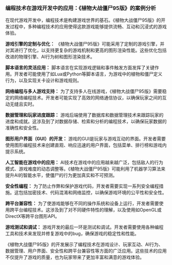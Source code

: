 ### 编程技术在游戏开发中的应用：《植物大战僵尸95版》的案例分析

在现代游戏开发中，编程技术是构建游戏世界的基石。《植物大战僵尸95版》的开发过程中，多种编程技术的应用使得这款游戏能够提供流畅、互动和沉浸式的游戏体验。

**游戏引擎的定制与优化：**
《植物大战僵尸95版》可能采用了定制的游戏引擎，并对其进行了优化，以支持更复杂的游戏机制和更高的图形渲染性能。这些优化包括改进的物理引擎、AI行为树和图形渲染技术。

**脚本语言的灵活应用：**
脚本语言在实现游戏逻辑和事件触发方面发挥了关键作用。开发者可能使用了如Lua或Python等脚本语言，为游戏中的植物和僵尸定义行为，以及实现关卡设计和游戏规则。

**网络编程与多人游戏支持：**
为了支持多人在线游戏，《植物大战僵尸95版》需要稳定的网络编程技术。开发者可能实现了高效的网络通信协议，以确保玩家之间的互动无缝且实时。

**数据管理和玩家进度跟踪：**
游戏后端使用了数据库和数据管理技术来跟踪玩家的进度和成就。这涉及到了对数据存储、检索和分析的编程技术，以确保玩家数据的准确性和安全性。

**图形用户界面（GUI）的开发：**
游戏的GUI是玩家与游戏互动的界面。开发者需要使用图形编程技术来创建直观、响应迅速的用户界面，包括菜单、排行榜和游戏内提示系统。

**人工智能在游戏中的应用：**
AI技术在游戏中的应用越来越广泛，包括敌人的行为模式、游戏难度的动态调整等。《植物大战僵尸95版》可能利用了机器学习算法来提升AI的智能水平，使僵尸的行为更加真实和不可预测。

**安全性编程：**
为了防止作弊和保护游戏代码，开发者需要实现一系列安全编程措施。这包括加密技术、代码混淆和网络监控，以确保游戏环境的公平性和安全性。

**跨平台兼容性：**
为了使游戏能够在不同的操作系统和设备上运行，开发者需要使用跨平台编程技术。这涉及到了对不同硬件特性的理解，以及使用如OpenGL或DirectX等跨平台图形API。

**游戏测试和调试：**
游戏开发的最后一环是测试和调试。开发者需要使用各种编程工具和技术来发现并修复游戏中的bug，确保游戏的稳定性和性能。

《植物大战僵尸95版》的开发展示了编程技术在游戏设计、玩家互动、AI行为、数据管理、用户界面、安全性和跨平台兼容性等方面的广泛应用。这些技术的应用不仅提升了游戏的质量，也为玩家带来了更加丰富和满意的游戏体验。